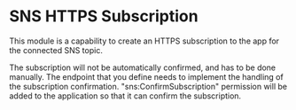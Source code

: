 # SNS HTTPS Subscription
This module is a capability to create an HTTPS subscription to the app for the connected SNS topic.

The subscription will not be automatically confirmed, and has to be done manually.
The endpoint that you define needs to implement the handling of the subscription confirmation.
"sns:ConfirmSubscription" permission will be added to the application so that it can confirm the subscription.